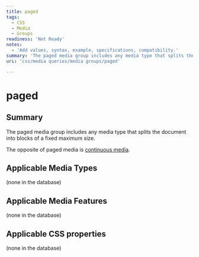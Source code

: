 ```yaml
---
title: paged
tags:
  - CSS
  - Media
  - Groups
readiness: 'Not Ready'
notes:
  - 'Add values, syntax, example, specifications, compatibility.'
summary: 'The paged media group includes any media type that splits the document into blocks of a fixed maximum size.'
uri: 'css/media queries/media groups/paged'

---
```

# paged

## Summary

The paged media group includes any media type that splits the document into blocks of a fixed maximum size.

The opposite of paged media is [continuous media](/css/media_queries/media_groups/continuous).

## Applicable Media Types

(none in the database)

## Applicable Media Features

(none in the database)

## Applicable CSS properties

(none in the database)

